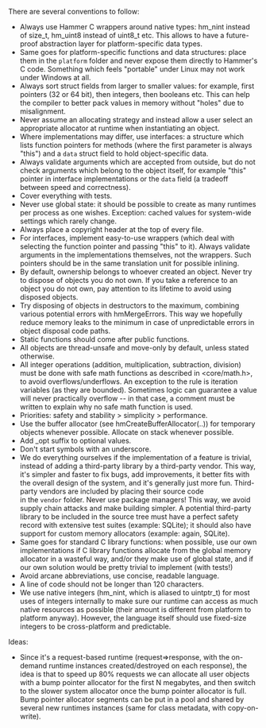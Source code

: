 There are several conventions to follow:

* Always use Hammer C wrappers around native types: hm_nint instead of size_t, hm_uint8 instead of uint8_t etc.
  This allows to have a future-proof abstraction layer for platform-specific data types.
* Same goes for platform-specific functions and data structures: place them in the `platform` folder and never expose
  them directly to Hammer's C code. Something which feels "portable" under Linux may not work under Windows at all.
* Always sort struct fields from larger to smaller values: for example, first pointers (32 or 64 bit), then
  integers, then booleans etc. This can help the compiler to better pack values in memory without "holes" due to
  misalignment.
* Never assume an allocating strategy and instead allow a user select an appropriate allocator at runtime when
  instantiating an object.
* Where implementations may differ, use interfaces: a structure which lists function pointers for methods (where
  the first parameter is always "this") and a `data` struct field to hold object-specific data.
* Always validate arguments which are accepted from outside, but do not check arguments which belong to the
  object itself, for example "this" pointer in interface implementations or the `data` field (a tradeoff between
  speed and correctness).
* Cover everything with tests.
* Never use global state: it should be possible to create as many runtimes per process as one wishes. 
  Exception: cached values for system-wide settings which rarely change. 
* Always place a copyright header at the top of every file.
* For interfaces, implement easy-to-use wrappers (which deal with selecting the function pointer and passing "this" to it).
  Always validate arguments in the implementations themselves, not the wrappers. Such pointers should be in the same
  translation unit for possible inlining.
* By default, ownership belongs to whoever created an object. Never try to dispose of objects you do not own.
  If you take a reference to an object you do not own, pay attention to its lifetime to avoid using disposed objects.
* Try disposing of objects in destructors to the maximum, combining various potential errors with hmMergeErrors.
  This way we hopefully reduce memory leaks to the minimum in case of unpredictable errors in object disposal code paths.
* Static functions should come after public functions.
* All objects are thread-unsafe and move-only by default, unless stated otherwise.
* All integer operations (addition, multiplication, subtraction, division) must be done with safe math functions as
  described in <core/math.h>, to avoid overflows/underflows. An exception to the rule is iteration variables (as they are bounded).
  Sometimes logic can guarantee a value will never practically overflow -- in that case, a comment must be written to
  explain why no safe math function is used.
* Priorities: safety and stability > simplicity > performance.
* Use the buffer allocator (see hmCreateBufferAllocator(..)) for temporary objects whenever possible.
  Allocate on stack whenever possible.
* Add _opt suffix to optional values.
* Don't start symbols with an underscore.
* We do everything ourselves if the implementation of a feature is trivial, instead of adding a third-party library by 
  a third-party vendor. This way, it's simpler and faster to fix bugs, add improvements, it better fits with the overall
  design of the system, and it's generally just more fun. Third-party vendors are included by placing their source code  
  in the `vendor` folder. Never use package managers! This way, we avoid supply chain attacks and make building simpler. 
  A potential third-party library to be included in the source tree must have a perfect safety record with extensive
  test suites (example: SQLite); it should also have support for custom memory allocators (example: again, SQLite).
* Same goes for standard C library functions: when possible, use our own implementations if C library functions
  allocate from the global memory allocator in a wasteful way, and/or they make use of global state, and if our 
  own solution would be pretty trivial to implement (with tests!)
* Avoid arcane abbreviations, use concise, readable language.
* A line of code should not be longer than 120 characters.
* We use native integers (hm_nint, which is aliased to uintptr_t) for most uses of integers internally to make sure 
  our runtime can access as much native resources as possible (their amount is different from platform to platform anyway).
  However, the language itself should use fixed-size integers to be cross-platform and predictable.

Ideas:
* Since it's a request-based runtime (request=>response, with the on-demand runtime instances created/destroyed on each response),
  the idea is that to speed up 80% requests we can allocate all user objects with a bump pointer allocator for the first N megabytes,
  and then switch to the slower system allocator once the bump pointer allocator is full. Bump pointer allocator segments
  can be put in a pool and shared by several new runtimes instances (same for class metadata, with copy-on-write).